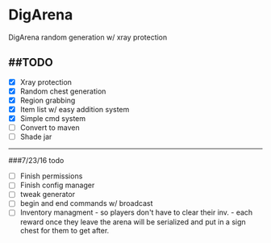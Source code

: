 # DigArena
DigArena random generation w/ xray protection


##TODO
---
- [x] Xray protection
- [x] Random chest generation
- [x] Region grabbing
- [x] Item list w/ easy addition system
- [x] Simple cmd system
- [ ] Convert to maven
- [ ] Shade jar

---
###7/23/16 todo

- [ ] Finish permissions
- [ ] Finish config manager
- [ ] tweak generator
- [ ] begin and end commands w/ broadcast
- [ ] Inventory managment - so players don't have to clear their inv. - each reward once they leave the arena will be serialized and put in a sign chest for them to get after.
